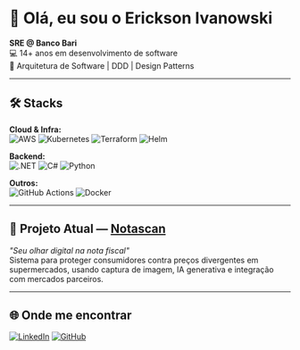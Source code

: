 # 👋 Olá, eu sou o Erickson Ivanowski

**SRE @ Banco Bari**  
💻 14+ anos em desenvolvimento de software  
📐 Arquitetura de Software | DDD | Design Patterns  

---

## 🛠️ Stacks

**Cloud & Infra:**  
![AWS](https://img.shields.io/badge/AWS-232F3E?style=for-the-badge&logo=amazon-aws&logoColor=white)
![Kubernetes](https://img.shields.io/badge/Kubernetes-326CE5?style=for-the-badge&logo=kubernetes&logoColor=white)
![Terraform](https://img.shields.io/badge/Terraform-623CE4?style=for-the-badge&logo=terraform&logoColor=white)
![Helm](https://img.shields.io/badge/Helm-0F1689?style=for-the-badge&logo=helm&logoColor=white)

**Backend:**  
![.NET](https://img.shields.io/badge/.NET-512BD4?style=for-the-badge&logo=dotnet&logoColor=white)
![C#](https://img.shields.io/badge/C%23-239120?style=for-the-badge&logo=csharp&logoColor=white)
![Python](https://img.shields.io/badge/Python-3776AB?style=for-the-badge&logo=python&logoColor=white)

**Outros:**  
![GitHub Actions](https://img.shields.io/badge/GitHub_Actions-2088FF?style=for-the-badge&logo=github-actions&logoColor=white)
![Docker](https://img.shields.io/badge/Docker-2496ED?style=for-the-badge&logo=docker&logoColor=white)

---

## 🚀 Projeto Atual — [Notascan](https://github.com/notascan)
*"Seu olhar digital na nota fiscal"*  
Sistema para proteger consumidores contra preços divergentes em supermercados, usando captura de imagem, IA generativa e integração com mercados parceiros.

---

## 🌐 Onde me encontrar
[![LinkedIn](https://img.shields.io/badge/LinkedIn-0A66C2?style=for-the-badge&logo=linkedin&logoColor=white)](https://www.linkedin.com/in/erickson-ivanowski/)
[![GitHub](https://img.shields.io/badge/GitHub-000?style=for-the-badge&logo=github&logoColor=white)](https://github.com/ericksonivanowski)
